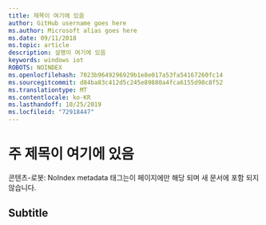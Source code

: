 ```yaml
---
title: 제목이 여기에 있음
author: GitHub username goes here
ms.author: Microsoft alias goes here
ms.date: 09/11/2018
ms.topic: article
description: 설명이 여기에 있음
keywords: windows iot
ROBOTS: NOINDEX
ms.openlocfilehash: 7023b9649296929b1e8e017a53fa54167260fc14
ms.sourcegitcommit: d84ba83c412d5c245e89880a4fca6155d98c8f52
ms.translationtype: MT
ms.contentlocale: ko-KR
ms.lasthandoff: 10/25/2019
ms.locfileid: "72918447"
---
```

# <a name="main-title-goes-here"></a>주 제목이 여기에 있음

콘텐츠-로봇: NoIndex metadata 태그는이 페이지에만 해당 되며 새 문서에 포함 되지 않습니다. 

## <a name="subtitle"></a>Subtitle
